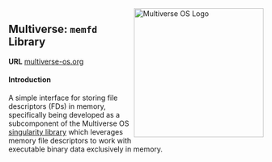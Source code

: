 <img src="https://avatars2.githubusercontent.com/u/24763891?s=400&u=c1150e7da5667f47159d433d8e49dad99a364f5f&v=4"  width="256px" height="256px" align="right" alt="Multiverse OS Logo">

## Multiverse: `memfd` Library
**URL** [multiverse-os.org](https://multiverse-os.org)

#### Introduction
A simple interface for storing file descriptors (FDs) in memory, specifically
being developed as a subcomponent of the Multiverse OS [singularity
library](https://github.com/multiverse-os/singularity) which leverages memory
file descriptors to work with executable binary data exclusively in memory. 




